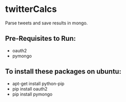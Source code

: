 twitterCalcs
============

Parse tweets and save results in mongo.

## Pre-Requisites to Run:

 * oauth2
 * pymongo

## To install these packages on ubuntu:

 * apt-get install python-pip
 * pip install oauth2
 * pip install pymongo
 